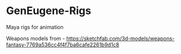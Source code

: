 # GenEugene-Rigs
Maya rigs for animation

Weapons models from - https://sketchfab.com/3d-models/weapons-fantasy-7769a536cc4f4f7ba6cafe2261b9d1c8